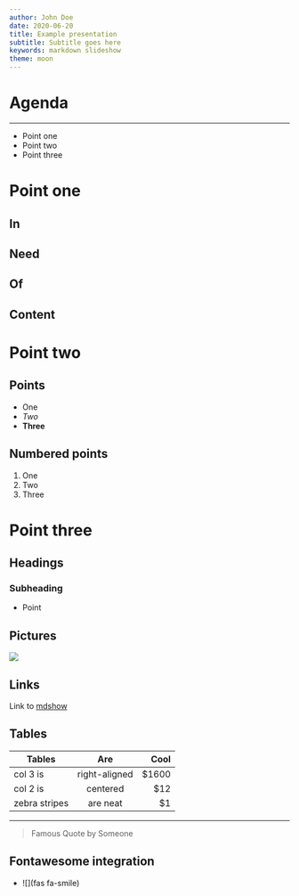 ```yaml
---
author: John Doe
date: 2020-06-20
title: Example presentation
subtitle: Subtitle goes here
keywords: markdown slideshow
theme: moon
---
```


# Agenda

---

- Point one
- Point two
- Point three

# Point one

## In

## Need

## Of

## Content

# Point two

## Points

- One
- *Two*
- **Three**

## Numbered points

1. One
2. Two
3. Three

# Point three

## Headings

### Subheading

- Point

## Pictures

![](https://images.unsplash.com/photo-1587613864521-9ef8dfe617cc?ixlib=rb-1.2.1&q=80&fm=jpg&crop=entropy&cs=tinysrgb&w=640)

## Links

Link to [mdshow](https://github.com/jceb/mdshow)

## Tables

| Tables        | Are             | Cool   |
| ------------- | :-------------: | -----: |
| col 3 is      | right-aligned   | $1600  |
| col 2 is      | centered        | $12    |
| zebra stripes | are neat        | $1     |

---

> Famous
> Quote
> by
> Someone

## Fontawesome integration

- ![](fas fa-smile)
